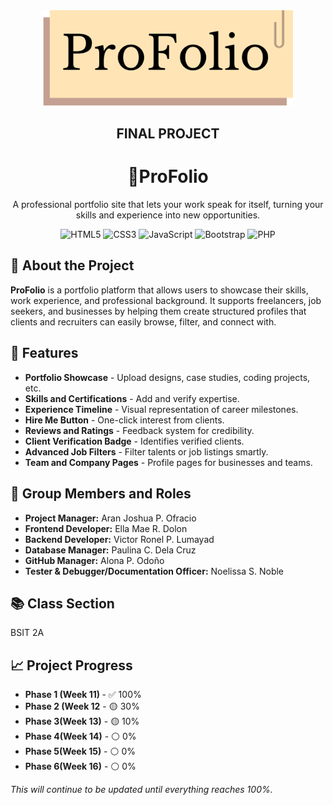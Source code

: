 <div align="center">
  <img src="./frontend/487764172_634340622907082_4369907521291400765_n.png" width="400"/>
  <h2>FINAL PROJECT</h2>
</div>

<div align="center">
   <h1>📂ProFolio</h1>
  <p style="max-width: 600px; margin: 10px auto">A professional portfolio site that lets your work speak for itself, turning your skills and experience into new opportunities.</p>
  
 ![HTML5](https://img.shields.io/badge/html5-%23E34F26.svg?style=for-the-badge&logo=html5&logoColor=white)
 ![CSS3](https://img.shields.io/badge/css3-%231572B6.svg?style=for-the-badge&logo=css3&logoColor=white) 
 ![JavaScript](https://img.shields.io/badge/javascript-%23323330.svg?style=for-the-badge&logo=javascript&logoColor=%23F7DF1E) 
 ![Bootstrap](https://img.shields.io/badge/bootstrap-%238511FA.svg?style=for-the-badge&logo=bootstrap&logoColor=white) 
 ![PHP](https://img.shields.io/badge/php-%23777BB4.svg?style=for-the-badge&logo=php&logoColor=white)
</div>
  
## 📌 About the Project
  <p><strong>ProFolio</strong> is a portfolio platform that allows users to showcase their skills, work experience, and professional background. It supports freelancers, job seekers, and businesses by helping them create structured profiles that clients and recruiters can easily browse, filter, and connect with.</p>
  
## 🔑 Features
  <ul>
    <li><strong>Portfolio Showcase</strong> - Upload designs, case studies, coding projects, etc.</li>
    <li><strong>Skills and Certifications</strong> - Add and verify expertise.</li>
    <li><strong>Experience Timeline</strong> - Visual representation of career milestones.</li>
    <li><strong>Hire Me Button</strong> - One-click interest from clients.</li>
    <li><strong>Reviews and Ratings</strong> - Feedback system for credibility.</li>
    <li><strong>Client Verification Badge</strong> - Identifies verified clients.</li>
    <li><strong>Advanced Job Filters</strong> - Filter talents or job listings smartly.</li>
    <li><strong>Team and Company Pages</strong> - Profile pages for businesses and teams.</li>
  </ul>
  
## 👥 Group Members and Roles
  <ul>
    <li><strong>Project Manager:</strong> Aran Joshua P. Ofracio</li>
    <li><strong>Frontend Developer:</strong> Ella Mae R. Dolon</li>
    <li><strong>Backend Developer:</strong> Victor Ronel P. Lumayad</li>
    <li><strong>Database Manager:</strong> Paulina C. Dela Cruz</li>
    <li><strong>GitHub Manager:</strong> Alona P. Odoño</li>
    <li><strong>Tester & Debugger/Documentation Officer:</strong> Noelissa S. Noble</li>
  </ul>

## 📚 Class Section
  <p>BSIT 2A</p>
  
## 📈 Project Progress
<ul>
  <li><strong>Phase 1 (Week 11) </strong> - ✅ 100%</li>
  <li><strong>Phase 2 (Week 12</strong> - 🟡 30%</li>
  <li><strong>Phase 3(Week 13)</strong> - 🟡 10%</li>
  <li><strong>Phase 4(Week 14)</strong> - ⚪ 0%</li>
  <li><strong>Phase 5(Week 15)</strong> - ⚪ 0%</li>
  <li><strong>Phase 6(Week 16)</strong> - ⚪ 0%</li>
</ul>

<p><em>This will continue to be updated until everything reaches 100%.</em></p>
